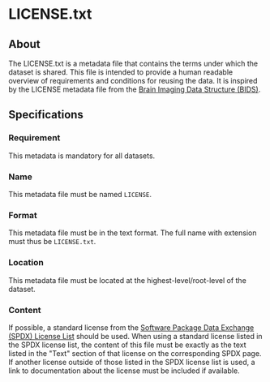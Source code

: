# LICENSE.txt

## About
The LICENSE.txt is a metadata file that contains the terms under which the dataset is shared. This file is intended to provide a human readable overview of 
requirements and conditions for reusing the data. It is inspired by the LICENSE metadata file from the [Brain Imaging Data Structure (BIDS)](https://bids-specification.readthedocs.io/).

## Specifications

### Requirement
This metadata is mandatory for all datasets.

### Name
This metadata file must be named `LICENSE`.

### Format
This metadata file must be in the text format. The full name with extension must thus be `LICENSE.txt`.

### Location
This metadata file must be located at the highest-level/root-level of the dataset.

### Content
If possible, a standard license from the [Software Package Data Exchange (SPDX) License List](https://spdx.org/licenses/) should be used. 
When using a standard license listed in the SPDX license list, the content of this file must be exactly as the text listed in the "Text" section 
of that license on the corresponding SPDX page. If another license outside of those listed in the SPDX license list is used, a link to 
documentation about the license must be included if available.
